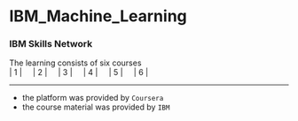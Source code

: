 # IBM_Machine_Learning
### IBM Skills Network

The learning consists of six courses
<br>
| 1 |&nbsp;&nbsp;&nbsp;&nbsp;   | 2 |&nbsp;&nbsp;&nbsp;&nbsp;   | 3 |&nbsp;&nbsp;&nbsp;&nbsp;   | 4 |&nbsp;&nbsp;&nbsp;&nbsp;   | 5 |&nbsp;&nbsp;&nbsp;&nbsp;   | 6 |&nbsp;&nbsp;&nbsp;&nbsp; 

---------------------------------------------

- the platform was provided by <code>Coursera</code>
- the course material was provided by <code>IBM</code>
